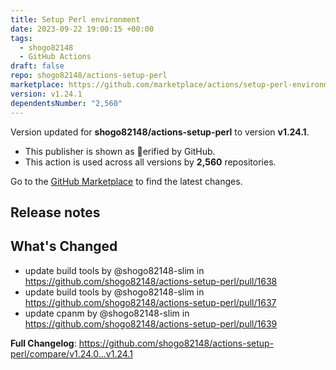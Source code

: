 ```yaml
---
title: Setup Perl environment
date: 2023-09-22 19:00:15 +00:00
tags:
  - shogo82148
  - GitHub Actions
draft: false
repo: shogo82148/actions-setup-perl
marketplace: https://github.com/marketplace/actions/setup-perl-environment
version: v1.24.1
dependentsNumber: "2,560"
---
```



Version updated for **shogo82148/actions-setup-perl** to version **v1.24.1**.
- This publisher is shown as erified by GitHub.
- This action is used across all versions by **2,560** repositories.

Go to the [GitHub Marketplace](https://github.com/marketplace/actions/setup-perl-environment) to find the latest changes.

## Release notes

## What's Changed
* update build tools by @shogo82148-slim in https://github.com/shogo82148/actions-setup-perl/pull/1638
* update build tools by @shogo82148-slim in https://github.com/shogo82148/actions-setup-perl/pull/1637
* update cpanm by @shogo82148-slim in https://github.com/shogo82148/actions-setup-perl/pull/1639


**Full Changelog**: https://github.com/shogo82148/actions-setup-perl/compare/v1.24.0...v1.24.1
